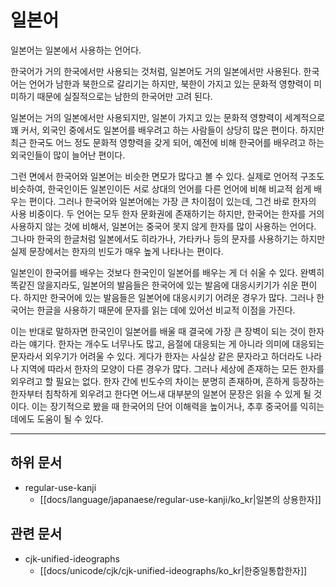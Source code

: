 
# 일본어

일본어는 일본에서 사용하는 언어다.

한국어가 거의 한국에서만 사용되는 것처럼, 일본어도 거의 일본에서만 사용된다. 한국어는 언어가 남한과 북한으로 갈리기는 하지만, 북한이 가지고 있는 문화적 영향력이 미미하기 때문에 실질적으로는 남한의 한국어만 고려 된다.

일본어는 거의 일본에서만 사용되지만, 일본이 가지고 있는 문화적 영향력이 세계적으로 꽤 커서, 외국인 중에서도 일본어를 배우려고 하는 사람들이 상당히 많은 편이다. 하지만 최근 한국도 어느 정도 문화적 영향력을 갖게 되어, 예전에 비해 한국어를 배우려고 하는 외국인들이 많이 늘어난 편이다.

그런 면에서 한국어와 일본어는 비슷한 면모가 많다고 볼 수 있다. 실제로 언어적 구조도 비슷하여, 한국인이든 일본인이든 서로 상대의 언어를 다른 언어에 비해 비교적 쉽게 배우는 편이다. 그러나 한국어와 일본어에는 가장 큰 차이점이 있는데, 그건 바로 한자의 사용 비중이다. 두 언어는 모두 한자 문화권에 존재하기는 하지만, 한국어는 한자를 거의 사용하지 않는 것에 비해서, 일본어는 중국어 못지 않게 한자를 많이 사용하는 언어다. 그나마 한국의 한글처럼 일본에서도 히라가나, 가타카나 등의 문자를 사용하기는 하지만 실제 문장에서는 한자의 빈도가 매우 높게 나타나는 편이다.

일본인이 한국어를 배우는 것보다 한국인이 일본어를 배우는 게 더 쉬울 수 있다. 완벽히 똑같진 않을지라도, 일본어의 발음들은 한국어에 있는 발음에 대응시키기가 쉬운 편이다. 하지만 한국어에 있는 발음들은 일본어에 대응시키기 어려운 경우가 많다. 그러나 한국어는 한글을 사용하기 때문에 문자를 읽는 데에 있어선 비교적 이점을 가진다.

이는 반대로 말하자면 한국인이 일본어를 배울 때 결국에 가장 큰 장벽이 되는 것이 한자라는 얘기다. 한자는 개수도 너무나도 많고, 음절에 대응되는 게 아니라 의미에 대응되는 문자라서 외우기가 어려울 수 있다. 게다가 한자는 사실상 같은 문자라고 하더라도 나라나 지역에 따라서 한자의 모양이 다른 경우가 많다. 그러나 세상에 존재하는 모든 한자를 외우려고 할 필요는 없다. 한자 간에 빈도수의 차이는 분명히 존재하며, 흔하게 등장하는 한자부터 침착하게 외우려고 한다면 어느새 대부분의 일본어 문장은 읽을 수 있게 될 것이다. 이는 장기적으로 봤을 때 한국어의 단어 이해력을 높이거나, 추후 중국어를 익히는 데에도 도움이 될 수 있다.

---

## 하위 문서

* regular-use-kanji
  * [[docs/language/japanaese/regular-use-kanji/ko_kr|일본의 상용한자]]

## 관련 문서

* cjk-unified-ideographs
  * [[docs/unicode/cjk/cjk-unified-ideographs/ko_kr|한중일통합한자]]

